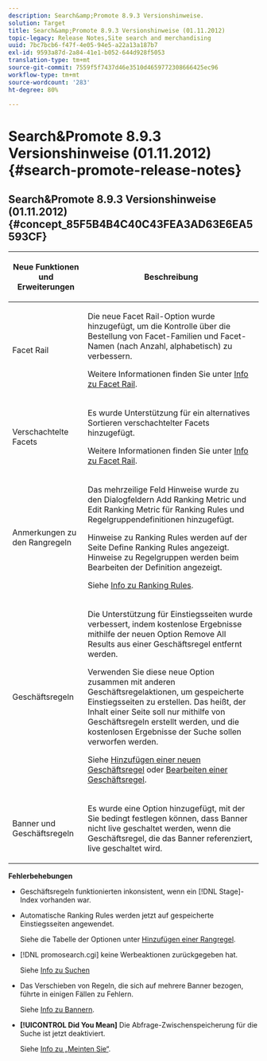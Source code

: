 ```yaml
---
description: Search&amp;Promote 8.9.3 Versionshinweise.
solution: Target
title: Search&amp;Promote 8.9.3 Versionshinweise (01.11.2012)
topic-legacy: Release Notes,Site search and merchandising
uuid: 7bc7bcb6-f47f-4e05-94e5-a22a13a187b7
exl-id: 9593a87d-2a84-41e1-b052-644d928f5053
translation-type: tm+mt
source-git-commit: 7559f5f7437d46e3510d4659772308666425ec96
workflow-type: tm+mt
source-wordcount: '283'
ht-degree: 80%

---
```


# Search&amp;Promote 8.9.3 Versionshinweise (01.11.2012){#search-promote-release-notes}

## Search&amp;Promote 8.9.3 Versionshinweise (01.11.2012) {#concept_85F5B4B4C40C43FEA3AD63E6EA5593CF}

<table> 
 <thead> 
  <tr> 
   <th colname="col1" class="entry"> <p>Neue Funktionen und Erweiterungen </p> </th> 
   <th colname="col2" class="entry"> <p>Beschreibung </p> </th> 
  </tr> 
 </thead>
 <tbody> 
  <tr> 
   <td colname="col1"> <p>Facet Rail </p> </td> 
   <td colname="col2"> <p> 
     <!--3309390-->Die neue <span class="uicontrol">Facet Rail</span>-Option wurde hinzugefügt, um die Kontrolle über die Bestellung von Facet-Familien und Facet-Namen (nach Anzahl, alphabetisch) zu verbessern. </p> <p>Weitere Informationen finden Sie unter <a href="../c-about-design-menu/c-about-facet-rails.md#concept_1FDC8BCDFFC84A0889DA670F63D5F6DB" format="dita" scope="local">Info zu Facet Rail</a>. </p> </td> 
  </tr> 
  <tr> 
   <td colname="col1"> <p> Verschachtelte Facets </p> </td> 
   <td colname="col2"> <p> Es wurde Unterstützung für ein alternatives Sortieren verschachtelter Facets hinzugefügt. </p> <p>Weitere Informationen finden Sie unter <a href="../c-about-design-menu/c-about-facet-rails.md#concept_1FDC8BCDFFC84A0889DA670F63D5F6DB" format="dita" scope="local">Info zu Facet Rail</a>. </p> </td> 
  </tr> 
  <tr> 
   <td colname="col1"> <p>Anmerkungen zu den Rangregeln </p> </td> 
   <td colname="col2"> <p> 
     <!--3063772--> Das mehrzeilige Feld <span class="wintitle">Hinweise</span> wurde zu den Dialogfeldern <span class="wintitle">Add Ranking Metric</span> und <span class="wintitle">Edit Ranking Metric</span> für Ranking Rules und Regelgruppendefinitionen hinzugefügt. </p> <p>Hinweise zu Ranking Rules werden auf der Seite <span class="wintitle">Define Ranking Rules</span> angezeigt. Hinweise zu Regelgruppen werden beim Bearbeiten der Definition angezeigt. </p> <p>Siehe <a href="../c-about-rules-menu/c-about-ranking-rules.md#concept_F555C076759B4E81B925441CFE707397" format="dita" scope="local">Info zu Ranking Rules</a>. </p> </td> 
  </tr> 
  <tr> 
   <td colname="col1"> <p>Geschäftsregeln </p> </td> 
   <td colname="col2"> <p> 
     <!--3331637--> Die Unterstützung für Einstiegsseiten wurde verbessert, indem kostenlose Ergebnisse mithilfe der neuen Option <span class="uicontrol">Remove All Results</span> aus einer Geschäftsregel entfernt werden. </p> <p>Verwenden Sie diese neue Option zusammen mit anderen Geschäftsregelaktionen, um gespeicherte Einstiegsseiten zu erstellen. Das heißt, der Inhalt einer Seite soll nur mithilfe von Geschäftsregeln erstellt werden, und die kostenlosen Ergebnisse der Suche sollen verworfen werden. </p> <p>Siehe <a href="../c-about-rules-menu/c-about-business-rules.md#task_BD3B31ED48BB4B1B8F1DCD3BFA2528E7" format="dita" scope="local">Hinzufügen einer neuen Geschäftsregel</a> oder <a href="../c-about-rules-menu/c-about-business-rules.md#task_375CFA75D1D94D9E92A35DE1228E5087" format="dita" scope="local">Bearbeiten einer Geschäftsregel</a>. </p> </td> 
  </tr> 
  <tr> 
   <td colname="col1"> <p>Banner und Geschäftsregeln </p> </td> 
   <td colname="col2"> <p> Es wurde eine Option hinzugefügt, mit der Sie bedingt festlegen können, dass Banner nicht live geschaltet werden, wenn die Geschäftsregel, die das Banner referenziert, live geschaltet wird. </p> </td> 
  </tr> 
 </tbody> 
</table>

**Fehlerbehebungen**

* Geschäftsregeln funktionierten inkonsistent, wenn ein [!DNL Stage]-Index vorhanden war.
* Automatische Ranking Rules werden jetzt auf gespeicherte Einstiegsseiten angewendet.

   Siehe die Tabelle der Optionen unter [Hinzufügen einer Rangregel](../c-about-rules-menu/c-about-ranking-rules.md#task_A132789FD4E5423DAD090DCDA7311E8A).

* [!DNL promosearch.cgi] keine Werbeaktionen zurückgegeben hat.

   Siehe [Info zu Suchen](../c-about-settings-menu/c-about-searching-menu.md#concept_207105CF26B1448F8A3D223787C56AB8)

* Das Verschieben von Regeln, die sich auf mehrere Banner bezogen, führte in einigen Fällen zu Fehlern.

   Siehe [Info zu Bannern](../c-about-design-menu/c-about-banners.md#concept_5BBE01FEC6134393B43CC917C8CC64DA).

* **[!UICONTROL Did You Mean]** Die Abfrage-Zwischenspeicherung für die Suche ist jetzt deaktiviert.

   Siehe [Info zu „Meinten Sie“](../c-about-linguistics-menu/c-about-did-you-mean.md#concept_7D4F3C29EF184B538B8AE2ECAE0CDC5E).
